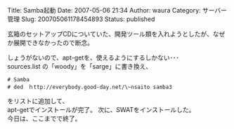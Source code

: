 Title: Samba起動
Date: 2007-05-06 21:34
Author: waura
Category: サーバー管理
Slug: 200705061178454893
Status: published

玄箱のセットアップCDについていた、開発ツール類を入れようとしたが、なぜか展開できなかったので断念。

しょうがないので、apt-getを、使えるようにするしかない･･･  
sources.list の「woody」を「sarge」に書き換え、

```
# Samba
# ded　ｈttp://everybody.good-day.net/\~nsaito samba3  
```
をリストに追加して、  
apt-getでインストールが完了。
次に、SWATをインストールした。  
今日は、ここまでで終了。
